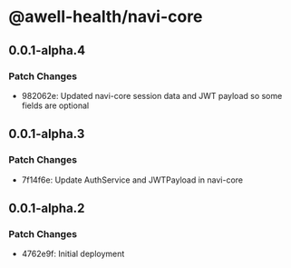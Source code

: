 # @awell-health/navi-core

## 0.0.1-alpha.4

### Patch Changes

- 982062e: Updated navi-core session data and JWT payload so some fields are optional

## 0.0.1-alpha.3

### Patch Changes

- 7f14f6e: Update AuthService and JWTPayload in navi-core

## 0.0.1-alpha.2

### Patch Changes

- 4762e9f: Initial deployment

